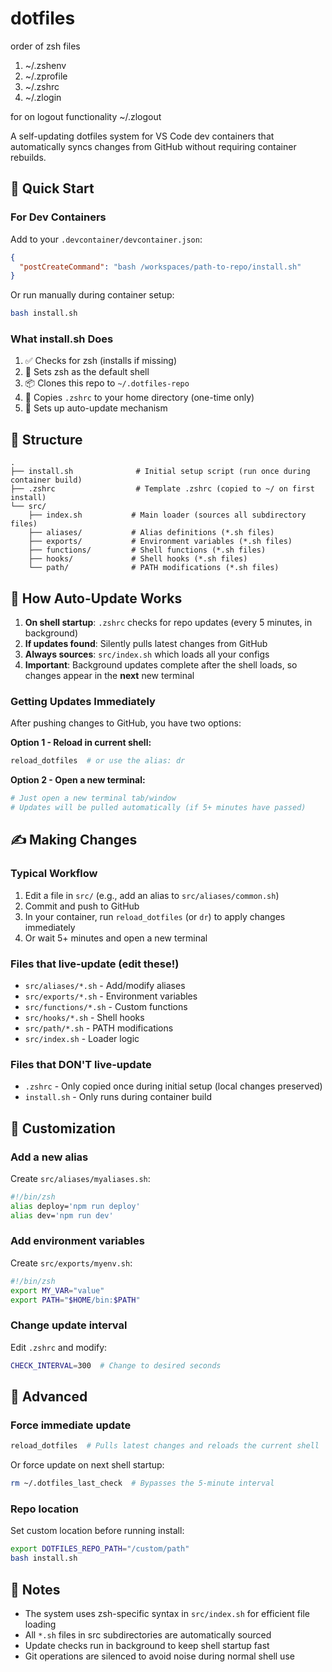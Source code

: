 # dotfiles

order of zsh files 
1. ~/.zshenv
2. ~/.zprofile
3. ~/.zshrc
4. ~/.zlogin

for on logout functionality
~/.zlogout

A self-updating dotfiles system for VS Code dev containers that automatically syncs changes from GitHub without requiring container rebuilds.

## 🚀 Quick Start

### For Dev Containers

Add to your `.devcontainer/devcontainer.json`:

```json
{
  "postCreateCommand": "bash /workspaces/path-to-repo/install.sh"
}
```

Or run manually during container setup:
```bash
bash install.sh
```

### What install.sh Does

1. ✅ Checks for zsh (installs if missing)
2. 🔧 Sets zsh as the default shell
3. 📦 Clones this repo to `~/.dotfiles-repo`
4. 📄 Copies `.zshrc` to your home directory (one-time only)
5. 🎯 Sets up auto-update mechanism

## 📁 Structure

```
.
├── install.sh              # Initial setup script (run once during container build)
├── .zshrc                  # Template .zshrc (copied to ~/ on first install)
└── src/
    ├── index.sh           # Main loader (sources all subdirectory files)
    ├── aliases/           # Alias definitions (*.sh files)
    ├── exports/           # Environment variables (*.sh files)
    ├── functions/         # Shell functions (*.sh files)
    ├── hooks/             # Shell hooks (*.sh files)
    └── path/              # PATH modifications (*.sh files)
```

## 🔄 How Auto-Update Works

1. **On shell startup**: `.zshrc` checks for repo updates (every 5 minutes, in background)
2. **If updates found**: Silently pulls latest changes from GitHub
3. **Always sources**: `src/index.sh` which loads all your configs
4. **Important**: Background updates complete after the shell loads, so changes appear in the **next** new terminal

### Getting Updates Immediately

After pushing changes to GitHub, you have two options:

**Option 1 - Reload in current shell:**
```bash
reload_dotfiles  # or use the alias: dr
```

**Option 2 - Open a new terminal:**
```bash
# Just open a new terminal tab/window
# Updates will be pulled automatically (if 5+ minutes have passed)
```

## ✍️ Making Changes

### Typical Workflow

1. Edit a file in `src/` (e.g., add an alias to `src/aliases/common.sh`)
2. Commit and push to GitHub
3. In your container, run `reload_dotfiles` (or `dr`) to apply changes immediately
4. Or wait 5+ minutes and open a new terminal

### Files that live-update (edit these!)
- `src/aliases/*.sh` - Add/modify aliases
- `src/exports/*.sh` - Environment variables
- `src/functions/*.sh` - Custom functions
- `src/hooks/*.sh` - Shell hooks
- `src/path/*.sh` - PATH modifications
- `src/index.sh` - Loader logic

### Files that DON'T live-update
- `.zshrc` - Only copied once during initial setup (local changes preserved)
- `install.sh` - Only runs during container build

## 🎯 Customization

### Add a new alias
Create `src/aliases/myaliases.sh`:
```bash
#!/bin/zsh
alias deploy='npm run deploy'
alias dev='npm run dev'
```

### Add environment variables
Create `src/exports/myenv.sh`:
```bash
#!/bin/zsh
export MY_VAR="value"
export PATH="$HOME/bin:$PATH"
```

### Change update interval
Edit `.zshrc` and modify:
```bash
CHECK_INTERVAL=300  # Change to desired seconds
```

## 🔧 Advanced

### Force immediate update
```bash
reload_dotfiles  # Pulls latest changes and reloads the current shell
```

Or force update on next shell startup:
```bash
rm ~/.dotfiles_last_check  # Bypasses the 5-minute interval
```

### Repo location
Set custom location before running install:
```bash
export DOTFILES_REPO_PATH="/custom/path"
bash install.sh
```

## 📝 Notes

- The system uses zsh-specific syntax in `src/index.sh` for efficient file loading
- All `*.sh` files in src subdirectories are automatically sourced
- Update checks run in background to keep shell startup fast
- Git operations are silenced to avoid noise during normal shell use
